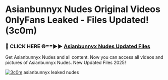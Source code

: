 # Asianbunnyx Nudes Original Videos 0nlyFans Leaked - Files Updated! (3c0m)

<h3>🔴 CLICK HERE 🌐==►► <a href="https://tinyurl.com/yc6ubb5a" rel="nofollow">Asianbunnyx Nudes Updated Files</a></h3>

Get Asianbunnyx Nudes and all content. Now you can access all videos and pictures of Asianbunnyx Nudes. New Updated Files 2025!

[![3c0m](https://i.imgur.com/7eu0CRL.gif)](https://tinyurl.com/yc6ubb5a)
asianbunnyx leaked nudes